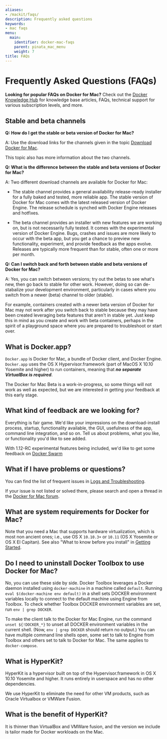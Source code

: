 ```yaml
---
aliases:
- /mackit/faqs/
description: Frequently asked questions
keywords:
- mac faqs
menu:
  main:
    identifier: docker-mac-faqs
    parent: pinata_mac_menu
    weight: 7
title: FAQs
---
```


#  Frequently Asked Questions (FAQs)

**Looking for popular FAQs on Docker for Mac?** Check out the [Docker Knowledge Hub](http://success.docker.com/) for knowledge base articles, FAQs, technical support for various subscription levels, and more.

## Stable and beta channels

**Q: How do I get the stable or beta version of Docker for Mac?**

A: Use the download links for the channels given in the topic [Download Docker for Mac](index.md#download-docker-for-mac).

This topic also has more information about the two channels.

**Q: What is the difference between the stable and beta versions of Docker for Mac?**

A: Two different download channels are available for Docker for Mac:

* The stable channel provides a general availability release-ready installer for a fully baked and tested, more reliable app. The stable version of Docker for Mac comes with the latest released version of Docker Engine. The release schedule is synched with Docker Engine releases and hotfixes.

* The beta channel provides an installer with new features we are working on, but is not necessarily fully tested. It comes with the experimental version of Docker Engine. Bugs, crashes and issues are more likely to occur with the beta app, but you get a chance to preview new functionality, experiment, and provide feedback as the apps evolve. Releases are typically more frequent than for stable, often one or more per month.


**Q: Can I switch back and forth between stable and beta versions of Docker for Mac?**

A: Yes, you can switch between versions; try out the betas to see what's new, then go back to stable for other work. However, doing so can de-stabalize your development environment, particularly in cases where you switch from a newer (beta) channel to older (stable).

For example, containers created with a newer beta version of Docker for Mac may not work after you switch back to stable because they may have been created leveraging beta features that aren't in stable yet. Just keep this in mind as you create and work with beta containers, perhaps in the spirit of a playground space where you are prepared to troubleshoot or start over.

## What is Docker.app?

`Docker.app` is Docker for Mac, a bundle of Docker client, and Docker
Engine. `Docker.app` uses the OS X
Hypervisor.framework (part of MacOS X 10.10 Yosemite and higher)
to run containers, meaning that _**no separate VirtualBox is required**_.

The Docker for Mac Beta is a work-in-progress, so some things will not work as well as expected, but we are interested in getting your feedback at this early stage.

## What kind of feedback are we looking for?

Everything is fair game. We'd like your impressions on the download-install process, startup, functionality available, the GUI, usefulness of the app,
command line integration, and so on. Tell us about problems, what you like, or functionality you'd like to see added.

With 1.12-RC experimental features being included, we'd like to get some feedback on [Docker Swarm](https://docs.docker.com/engine/swarm/)

## What if I have problems or questions?

You can find the list of frequent issues in
[Logs and Troubleshooting](troubleshoot.md).

If your issue is not listed or solved there, please search and open a thread in the [Docker for Mac forum](https://forums.docker.com/c/docker-for-mac).

## What are system requirements for Docker for Mac?

Note that you need a Mac that supports hardware virtualization, which is most non ancient ones; i.e., use OS X `10.10.3+` or `10.11` (OS X Yosemite or OS X El Capitan). See also "What to know before you install" in [Getting Started](index.md).

<a name="faq-toolbox"></a>
## Do I need to uninstall Docker Toolbox to use Docker for Mac?

No, you can use these side by side. Docker Toolbox leverages a Docker daemon installed using `docker-machine` in a machine called `default`. Running `eval $(docker-machine env default)` in a shell sets DOCKER environment variables locally to connect to the default machine using Engine from Toolbox. To check whether Toolbox DOCKER environment variables are set, run `env | grep DOCKER`.

To make the client talk to the Docker for Mac Engine, run the command `unset ${!DOCKER_*}` to unset all DOCKER environment variables in the current shell. (Now, `env | grep DOCKER` should return no output.) You can have multiple command line shells open, some set to talk to Engine from Toolbox and others set to talk to Docker for Mac. The same applies to `docker-compose`.

## What is HyperKit?

HyperKit is a hypervisor built on top of the Hypervisor.framework in OS X 10.10 Yosemite and higher. It runs entirely in userspace and has no other dependencies.

We use HyperKit to eliminate the need for other VM products, such as Oracle Virtualbox or VMWare Fusion.

## What is the benefit of HyperKit?

It is thinner than VirtualBox and VMWare fusion, and the version we include is tailor made for Docker workloads on the Mac.

<p style="margin-bottom:300px">&nbsp;</p>
